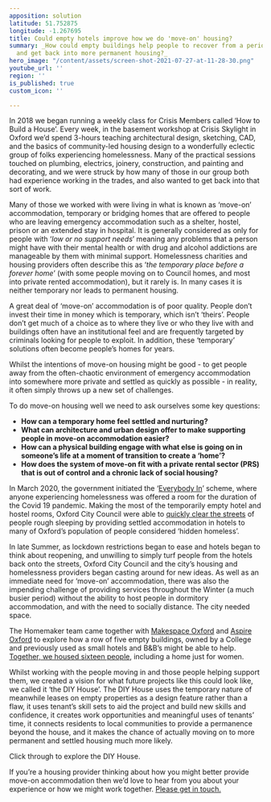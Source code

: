 ```yaml
---
apposition: solution
latitude: 51.752875
longitude: -1.267695
title: Could empty hotels improve how we do 'move-on' housing?
summary: _How could empty buildings help people to recover from a period of homelessness
  and get back into more permanent housing?_
hero_image: "/content/assets/screen-shot-2021-07-27-at-11-28-30.png"
youtube_url: ''
region: ''
is_published: true
custom_icon: ''

---
```

In 2018 we began running a weekly class for Crisis Members called ‘How to Build a House’. Every week, in the basement workshop at Crisis Skylight in Oxford we’d spend 3-hours teaching architectural design, sketching, CAD, and the basics of community-led housing design to a wonderfully eclectic group of folks experiencing homelessness. Many of the practical sessions touched on plumbing, electrics, joinery, construction, and painting and decorating, and we were struck by how many of those in our group both had experience working in the trades, and also wanted to get back into that sort of work.

Many of those we worked with were living in what is known as ‘move-on’ accommodation, temporary or bridging homes that are offered to people who are leaving emergency accommodation such as a shelter, hostel, prison or an extended stay in hospital. It is generally considered as only for people with ‘_low or no support needs_’ meaning any problems that a person might have with their mental health or with drug and alcohol addictions are manageable by them with minimal support. Homelessness charities and housing providers often describe this as ‘_the temporary place before a forever home_’ (with some people moving on to Council homes, and most into private rented accommodation), but it rarely is. In many cases it is neither temporary nor leads to permanent housing.

A great deal of ‘move-on’ accommodation is of poor quality. People don’t invest their time in money which is temporary, which isn’t ‘theirs’. People don’t get much of a choice as to where they live or who they live with and buildings often have an institutional feel and are frequently targeted by criminals looking for people to exploit. In addition, these ‘temporary’ solutions often become people’s homes for years.

Whilst the intentions of move-on housing might be good - to get people away from the often-chaotic environment of emergency accommodation into somewhere more private and settled as quickly as possible - in reality, it often simply throws up a new set of challenges.

To do move-on housing well we need to ask ourselves some key questions:

* **How can a temporary home feel settled and nurturing?**
* **What can architecture and urban design offer to make supporting people in move-on accommodation easier?**
* **How can a physical building engage with what else is going on in someone’s life at a moment of transition to create a ‘home’?**
* **How does the system of move-on fit with a private rental sector (PRS) that is out of control and a chronic lack of social housing?**

In March 2020, the government initiated the ‘[Everybody In](https://commonslibrary.parliament.uk/research-briefings/cbp-9057/)’ scheme, where anyone experiencing homelessness was offered a room for the duration of the Covid 19 pandemic. Making the most of the temporarily empty hotel and hostel rooms, Oxford City Council were able to [quickly clear the streets](https://www.oxford.gov.uk/news/article/1733/everyone_in_response_to_pandemic_halves_the_number_of_people_experiencing_rough_sleeping_in_oxfordshire) of people rough sleeping by providing settled accommodation in hotels to many of Oxford’s population of people considered ‘hidden homeless’.

In late Summer, as lockdown restrictions began to ease and hotels began to think about reopening, and unwilling to simply turf people from the hotels back onto the streets, Oxford City Council and the city’s housing and homelessness providers began casting around for new ideas. As well as an immediate need for ‘move-on’ accommodation, there was also the impending challenge of providing services throughout the Winter (a much busier period) without the ability to host people in dormitory accommodation, and with the need to socially distance. The city needed space.

The Homemaker team came together with [Makespace Oxford](https://makespaceoxford.org/) and [Aspire Oxford](https://www.aspireoxfordshire.org/) to explore how a row of five empty buildings, owned by a College and previously used as small hotels and B&B’s might be able to help. [Together, we housed sixteen people](https://www.bbc.co.uk/news/uk-england-oxfordshire-56086392), including a home just for women.

Whilst working with the people moving in and those people helping support them, we created a vision for what future projects like this could look like, we called it ‘the DIY House’. The DIY House uses the temporary nature of meanwhile leases on empty properties as a design feature rather than a flaw, it uses tenant’s skill sets to aid the project and build new skills and confidence, it creates work opportunities and meaningful uses of tenants’ time, it connects residents to local communities to provide a permanence beyond the house, and it makes the chance of actually moving on to more permanent and settled housing much more likely.

Click through to explore the DIY House.

If you’re a housing provider thinking about how you might better provide move-on accommodation then we’d love to hear from you about your experience or how we might work together. [Please get in touch.](mailto:info@transitionbydesign.org)